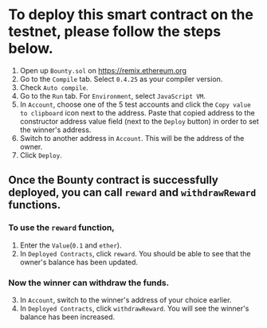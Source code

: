 # To deploy this smart contract on the testnet, please follow the steps below.
1. Open up `Bounty.sol` on https://remix.ethereum.org
2. Go to the `Compile` tab. Select `0.4.25` as your compiler version.
3. Check `Auto compile`.
4. Go to the `Run` tab. For `Environment`, select `JavaScript VM`.
5. In `Account`, choose one of the 5 test accounts and click the `Copy value to clipboard` icon next to the address. Paste that copied address to the constructor address value field (next to the `Deploy` button) in order to set the winner's address.
6. Switch to another address in `Account`. This will be the address of the owner.
7. Click `Deploy`.

## Once the Bounty contract is successfully deployed, you can call `reward` and `withdrawReward` functions.

### To use the `reward` function,
1. Enter the `Value`(`0.1` and `ether`).
2. In `Deployed Contracts`, click `reward`. You should be able to see that the owner's balance has been updated.
### Now the winner can withdraw the funds.
3. In `Account`, switch to the winner's address of your choice earlier. 
4. In `Deployed Contracts`, click `withdrawReward`. You will see the winner's balance has been increased.
